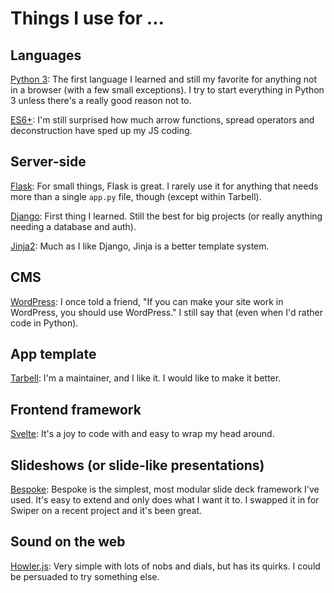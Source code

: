 # Things I use for ...

## Languages

[Python 3](https://docs.python.org/3/): The first language I learned and still my favorite for anything not in a browser (with a few small exceptions). I try to start everything in Python 3 unless there's a really good reason not to.

[ES6+](https://github.com/yosuke-furukawa/tower-of-babel): I'm still surprised how much arrow functions, spread operators and deconstruction have sped up my JS coding.

## Server-side

[Flask](http://flask.pocoo.org/): For small things, Flask is great. I rarely use it for anything that needs more than a single `app.py` file, though (except within Tarbell).

[Django](https://www.djangoproject.com/): First thing I learned. Still the best for big projects (or really anything needing a database and auth).

[Jinja2](https://jinja.readthedocs.io/en/stable/): Much as I like Django, Jinja is a better template system.

## CMS

[WordPress](https://wordpress.org): I once told a friend, "If you can make your site work in WordPress, you should use WordPress." I still say that (even when I'd rather code in Python).

## App template

[Tarbell](https://tarbell.readthedocs.io/en/1.0.10/): I'm a maintainer, and I like it. I would like to make it better.

## Frontend framework

[Svelte](https://svelte.technology/): It's a joy to code with and easy to wrap my head around.

## Slideshows (or slide-like presentations)

[Bespoke](https://github.com/bespokejs/bespoke): Bespoke is the simplest, most modular slide deck framework I've used. It's easy to extend and only does what I want it to. I swapped it in for Swiper on a recent project and it's been great.

## Sound on the web

[Howler.js](https://howlerjs.com/): Very simple with lots of nobs and dials, but has its quirks. I could be persuaded to try something else.

